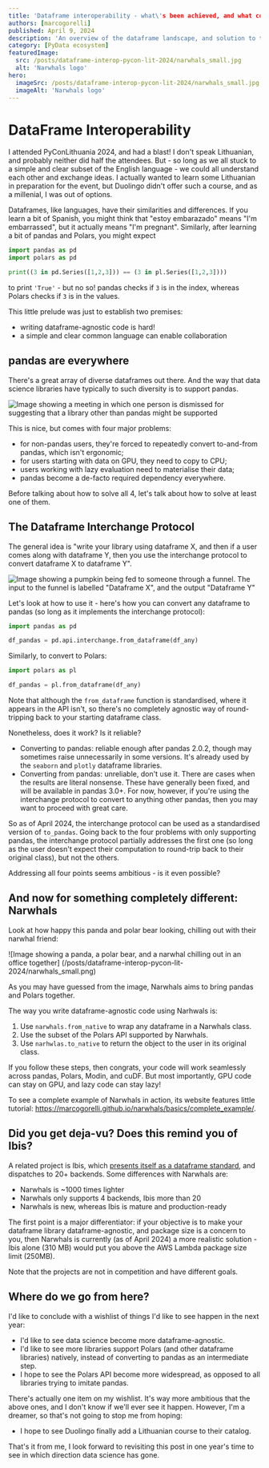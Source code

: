 ```yaml
---
title: 'Dataframe interoperability - what\'s been achieved, and what comes next?'
authors: [marcogorelli]
published: April 9, 2024
description: 'An overview of the dataframe landscape, and solution to the "we only support pandas" problem'
category: [PyData ecosystem]
featuredImage:
  src: /posts/dataframe-interop-pycon-lit-2024/narwhals_small.jpg
  alt: 'Narwhals logo'
hero:
  imageSrc: /posts/dataframe-interop-pycon-lit-2024/narwhals_small.jpg
  imageAlt: 'Narwhals logo'
---
```


# DataFrame Interoperability

I attended PyConLithuania 2024, and had a blast! I don't speak Lithuanian, and probably
neither did half the attendees. But - so long as we all stuck to a simple and clear subset
of the English language - we could all understand each other and exchange ideas. I actually
wanted to learn some Lithuanian in preparation for the event, but Duolingo didn't offer such
a course, and as a millenial, I was out of options.

Dataframes, like languages, have their similarities and differences. If you learn a bit of
Spanish, you might think that "estoy embarazado" means "I'm embarrassed", but it actually
means "I'm pregnant". Similarly, after learning a bit of pandas and Polars, you might
expect
```python
import pandas as pd
import polars as pd

print((3 in pd.Series([1,2,3])) == (3 in pl.Series([1,2,3])))
```
to print `'True'` - but no so! pandas checks if `3` is in the index, whereas Polars checks
if `3` is in the values.

This little prelude was just to establish two premises:

- writing dataframe-agnostic code is hard!
- a simple and clear common language can enable collaboration

## pandas are everywhere

There's a great array of diverse dataframes out there. And the way that data science libraries
have typically to such diversity is to support pandas.

![Image showing a meeting in which one person is dismissed for suggesting that a library other
than pandas might be supported](/posts/dataframe-interop-pycon-lit-2024/pandas_everywhere.png)


This is nice, but comes with four major problems:

- for non-pandas users, they're forced to repeatedly convert to-and-from pandas, which isn't
  ergonomic;
- for users starting with data on GPU, they need to copy to CPU;
- users working with lazy evaluation need to materialise their data;
- pandas become a de-facto required dependency everywhere.

Before talking about how to solve all 4, let's talk about how to solve at least one of them.

## The Dataframe Interchange Protocol

The general idea is "write your library using dataframe X, and then if a user comes along with
dataframe Y, then you use the interchange protocol to convert dataframe X to dataframe Y".

![Image showing a pumpkin being fed to someone through a funnel. The input to the funnel is labelled
"Dataframe X", and the output "Dataframe Y"](/posts/dataframe-interop-pycon-lit-2024/interchange.png)

Let's look at how to use it - here's how you can convert any dataframe to pandas
(so long as it implements the interchange protocol):

```python
import pandas as pd

df_pandas = pd.api.interchange.from_dataframe(df_any)
```

Similarly, to convert to Polars:

```python
import polars as pl

df_pandas = pl.from_dataframe(df_any)
```

Note that although the `from_dataframe` function is standardised,
where it appears in the API isn't, so there's no completely agnostic way
of round-tripping back to your starting dataframe class.

Nonetheless, does it work? Is it reliable?

- Converting to pandas: reliable enough after pandas 2.0.2, though may sometimes
  raise unnecessarily in some versions. It's already used by the `seaborn` and
  `plotly` dataframe libraries.
- Converting from pandas: unreliable, don't use it. There are cases when the results
  are literal nonsense. These have generally been fixed, and will be available in
  pandas 3.0+. For now, however, if you're using the interchange protocol to convert
  to anything other pandas, then you may want to proceed with great care.

So as of April 2024, the interchange protocol can be used as a standardised version
of `to_pandas`. Going back to the four problems with only supporting pandas, the
interchange protocol partially addresses the first one (so long as the user doesn't
expect their computation to round-trip back to their original class), but not the others.

Addressing all four points seems ambitious - is it even possible?

## And now for something completely different: Narwhals

Look at how happy this panda and polar bear looking, chilling out with their narwhal friend:

![Image showing a panda, a polar bear, and a narwhal chilling out in an office together]
(/posts/dataframe-interop-pycon-lit-2024/narwhals_small.png)

As you may have guessed from the image, Narwhals aims to bring pandas and Polars together.

The way you write dataframe-agnostic code using Narhwals is:

1. Use `narwhals.from_native` to wrap any dataframe in a Narwhals class.
2. Use the subset of the Polars API supported by Narwhals.
3. Use `narhwlas.to_native` to return the object to the user in its original class.

If you follow these steps, then congrats, your code will work seamlessly across pandas,
Polars, Modin, and cuDF. But most importantly, GPU code can stay on GPU, and lazy code
can stay lazy!

To see a complete example of Narwhals in action, its website features little tutorial:
https://marcogorelli.github.io/narwhals/basics/complete_example/.

## Did you get deja-vu? Does this remind you of Ibis?

A related project is Ibis, which [presents itself as a dataframe standard](https://voltrondata.com/resources/open-source-standards),
and dispatches to 20+ backends. Some differences with Narwhals are:

- Narwhals is ~1000 times lighter
- Narwhals only supports 4 backends, Ibis more than 20
- Narwhals is new, whereas Ibis is mature and production-ready

The first point is a major differentiator:
if your objective is to make your dataframe library dataframe-agnostic, and package size is a concern to you,
then Narwhals is currently (as of April 2024) a more realistic solution - Ibis alone (310 MB) would put you above
the AWS Lambda package size limit (250MB).

Note that the projects are not in competition and have different goals. 

## Where do we go from here?

I'd like to conclude with a wishlist of things I'd like to see happen in the next year:

- I'd like to see data science become more dataframe-agnostic.
- I'd like to see more libraries support Polars (and other dataframe libraries) natively, instead
  of converting to pandas as an intermediate step.
- I hope to see the Polars API become more widespread, as opposed to all libraries trying to imitate pandas.

There's actually one item on my wishlist. It's way more ambitious that the above ones, and I don't
know if we'll ever see it happen. However, I'm a dreamer, so that's not going to stop me from hoping:

- I hope to see Duolingo finally add a Lithuanian course to their catalog.

That's it from me, I look forward to revisiting this post in one year's time to see in which direction
data science has gone.
